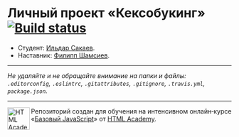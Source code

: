 # Личный проект «Кексобукинг» [![Build status][travis-image]][travis-url]

* Студент: [Ильдар Сакаев](https://up.htmlacademy.ru/javascript/11/user/502523).
* Наставник: [Филипп Шамсиев](https://up.htmlacademy.ru/javascript/11/user/70260).

---

_Не удаляйте и не обращайте внимание на папки и файлы:_<br>
_`.editorconfig`, `.eslintrc`, `.gitattributes`, `.gitignore`, `.travis.yml`, `package.json`._

---

<a href="https://htmlacademy.ru/intensive/javascript"><img align="left" width="50" height="50" title="HTML Academy" src="https://up.htmlacademy.ru/static/img/intensive/javascript/logo-for-github.svg"></a>

Репозиторий создан для обучения на интенсивном онлайн‑курсе «[Базовый JavaScript](https://htmlacademy.ru/intensive/javascript)» от [HTML Academy](https://htmlacademy.ru).

[travis-image]: https://travis-ci.org/htmlacademy-javascript/502523-keksobooking.svg?branch=master
[travis-url]: https://travis-ci.org/htmlacademy-javascript/502523-keksobooking
